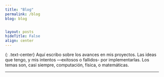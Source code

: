 ```yaml
---
title: "Blog"
permalink: /blog
blog: blog


layout: posts
hideTitle: False
align: center
---
```


{: .text-center}
Aquí escribo sobre los avances en mis proyectos. Las ideas que tengo, y mis intentos —exitosos o fallidos- por implementarlas. Los temas son, casi siempre, computación, física, o matemáticas.

---
